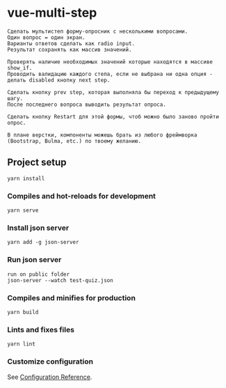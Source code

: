 # vue-multi-step
```
Сделать мультистеп форму-опросник с несколькими вопросами.
Один вопрос = один экран.
Варианты ответов сделать как radio input.
Результат сохранять как массив значений.

Проверять наличие необходимых значений которые находятся в массиве show_if.
Проводить валидацию каждого степа, если не выбрана ни одна опция - делать disabled кнопку next step.

Сделать кнопку prev step, которая выполняла бы переход к предыдущему шагу.
После последнего вопроса выводить результат опроса.

Сделать кнопку Restart для этой формы, чтоб можно было заново пройти опрос.

В плане верстки, компоненты можешь брать из любого фреймворка (Bootstrap, Bulma, etc.) по твоему желанию.
```



## Project setup
```
yarn install
```

### Compiles and hot-reloads for development
```
yarn serve
```

### Install json server
```
yarn add -g json-server
```

### Run json server
```
run on public folder
json-server --watch test-quiz.json
```

### Compiles and minifies for production
```
yarn build
```

### Lints and fixes files
```
yarn lint
```

### Customize configuration
See [Configuration Reference](https://cli.vuejs.org/config/).
